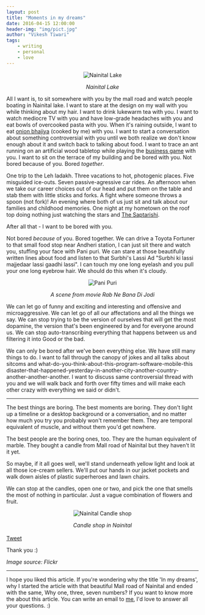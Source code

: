 ```yaml
---
layout: post 
title: "Moments in my dreams"
date: 2016-04-15 12:00:00
header-img: "img/pict.jpg"
author: "Vikesh Tiwari"
tags:
    - writing
    - personal
    - love
---
```



<p align="center">
   <img align="centre" src="https://raw.githubusercontent.com/vicky002/vicky002.github.io/master/img/nainital-min.jpg" alt="Nainital Lake"/>
</p>
<center><i>Nainital Lake</i></center>

All I want is, to sit somewhere with you by the mall road and watch people boating in Nainital lake. I want to stare at the design on my wall with you while thinking about my hair. I want to drink lukewarm tea with you. I want to watch mediocre TV with you and have low-grade headaches with you and eat bowls of overcooked pasta with you. When it's raining outside, I want to eat <a href="http://shreesaivadapav.com/images/mumbai-street-food/onion-bhajiya-plate-b.jpg" target="_blank">onion bhajiya</a> (cooked by me) with you. I want to start a conversation about something controversial with you until we both realize we don't know enough about it and switch back to talking about food. I want to trace an ant running on an artificial wood tabletop while playing the 
<a href="http://media.babyoye.com/images/product/large/BPSHA00012_2-shadilal-sons-a-trade-game-business-deluxe-india.JPG" target="_blank">business game</a> with you. I want to sit on the terrace of my building and be bored with you. Not bored because of you. Bored *together*. 


One trip to the Leh ladakh. Three vacations to hot, photogenic places. Five misguided ice-outs. Seven passive-agressive car rides. An afternoon when we take our career choices out of our head and put them on the table and stab them with little sticks and forks. A fight where someone throws a spoon (not fork)! An evening where both of us just sit and talk about our families and childhood memories. One night at my hometown on the roof top doing nothing just watching the stars and <a href="https://usercontent2.hubstatic.com/5942205_f520.jpg" target="_blank">The Saptarishi</a>. 

After all that - I want to be bored with you.

Not bored *because* of you. Bored together. We can drive a Toyota Fortuner to that small food stop near Andheri station, I can just sit there and watch you, stuffing your face with Pani puri. We can stare at those beautifully written lines about food and listen to that Surbhi's Lassi Ad "Surbhi ki lassi majjedaar lassi gaadhi lassi". I can touch my one long eyelash and you pull your one long eyebrow hair. We should do this when it's cloudy.

<p align="center">
   <img align="centre" src="https://raw.githubusercontent.com/vicky002/vicky002.github.io/master/img/pani-puri-min.jpg" alt="Pani Puri"/>
</p>
<center><i>A scene from movie Rab Ne Bana Di Jodi</i></center>


We can let go of funny and exciting and interesting and offensive and microaggressive. We can let go of all our affectations and all the things we say. We can stop trying to be the version of ourselves that will get the most dopamine, the version that's been engineered by and for everyone around us. We can stop auto-transcribing everything that happens between us and filtering it into Good or the bad. 

We can only be bored after we've been everything else. We have still many things to do. I want to fall through the canopy of jokes and all talks about sitcoms and what-do-you-think-about-this-program-software-mobile-this disaster-that-happened-yesterday-in-another-city-another-country-another-another-another. I want to discuss same controversial thread with you and we will walk back and forth over fifty times and will make each other crazy with everything we said or didn't. 

---

The best things are boring. The best moments are boring. They don't light up a timeline or a desktop background or a conversation, and no matter how much you try you probably won't remember them. They are temporal equivalent of muscle, and without them you'd get nowhere. 

The best people are the boring ones, too. They are the human equivalent of marble. They bought a candle from Mall road of Nainital but they haven't lit it yet.

So maybe, if it all goes well, we'll stand underneath yellow light and look at all those ice-cream sellers. We'll put our hands in our jacket pockets and walk down aisles of plastic superheroes and lawn chairs. 

We can stop at the candles, open one or two, and pick the one that smells the most of nothing in particular. Just a vague combination of flowers and fruit.

<p align="center">
   <img align="centre" src="https://raw.githubusercontent.com/vicky002/vicky002.github.io/master/img/candle_shop.jpg" alt="Nainital Candle shop"/>
</p>
<center><i>Candle shop in Nainital</i></center>

<br/>
<div class="container">
<div class="row">
	<div class="col-xs-2"></div>
	<div class="col-xs-8">
<a href="https://twitter.com/share" class="twitter-share-button" data-via="vikesh002">Tweet</a>
<script>!function(d,s,id){var js,fjs=d.getElementsByTagName(s)[0],p=/^http:/.test(d.location)?'http':'https';if(!d.getElementById(id)){js=d.createElement(s);js.id=id;js.src=p+'://platform.twitter.com/widgets.js';fjs.parentNode.insertBefore(js,fjs);}}(document, 'script', 'twitter-wjs');</script>
&nbsp;&nbsp;&nbsp;
<div class="fb-share-button" data-href="http://eulercoder.me/2016/04/15/moments-in-my-dreams" data-layout="button_count" data-mobile-iframe="true"></div>
	</div>

</div>    
<div class="col-xs-2"></div>

</div>


Thank you :) 

*Image source: Flickr*

---

I hope you liked this article. If you're wondering why the title 'In my dreams', why I started the article with that beautiful Mall road of Nainital and ended with the same, Why one, three, seven numbers? If you want to know more the about this article. You can write an email to <a href="mailto:hi@eulercoder.me">me</a>, I'd love to answer all your questions. :) 
